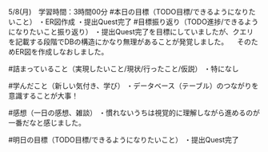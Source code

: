 5/8(月)　学習時間：3時間00分
#本日の目標（TODO目標/できるようになりたいこと）
・ER図作成
・提出Quest完了
#目標振り返り（TODO進捗/できるようになりたいこと振り返り）
・提出Quest完了を目標にしていましたが、クエリを記載する段階でDBの構造にかなり無理があることが発覚しました。
　そのためER図を作成しなおしました。

#詰まっていること（実現したいこと/現状/行ったこと/仮説）
・特になし

#学んだこと（新しい気付き、学び）
・データベース（テーブル）のつながりを意識することが大事！

#感想（一日の感想、雑談）
・慣れないうちは視覚的に理解しながら進めるのが一番だなと感じました。

#明日の目標（TODO目標/できるようになりたいこと）
・提出Quest完了
